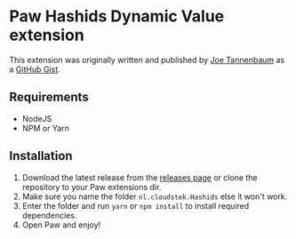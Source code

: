 # Paw Hashids Dynamic Value extension

This extension was originally written and published by [Joe Tannenbaum](https://github.com/joetannenbaum) as a [GitHub Gist](https://gist.github.com/joetannenbaum/88957fda88cbea543718cb5e43a8c4e2).

## Requirements

*   NodeJS
*   NPM or Yarn

## Installation

1.  Download the latest release from the [releases page](https://github.com/Cloudstek/Paw-HashidsDynamicValue/releases) or clone the repository to your Paw extensions dir.
2.  Make sure you name the folder `nl.cloudstek.Hashids` else it won't work.
3.  Enter the folder and run `yarn` or `npm install` to install required dependencies.
4.  Open Paw and enjoy!

